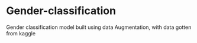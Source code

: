 # Gender-classification
Gender classification model built using data Augmentation, with data gotten from kaggle

